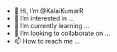 - 👋 Hi, I’m @KalaiKumarR
- 👀 I’m interested in ...
- 🌱 I’m currently learning ...
- 💞️ I’m looking to collaborate on ...
- 📫 How to reach me ...
<!---
KalaiKumarR/KalaiKumarR is a ✨ special ✨ repository because its `README.md` (this file) appears on your GitHub profile.
You can click the Preview link to take a look at your changes.
--->
